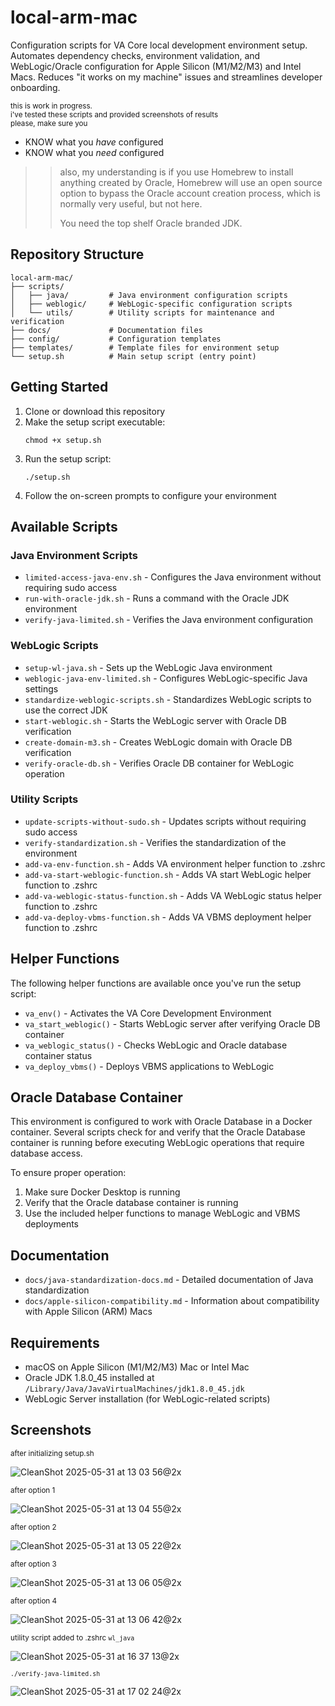 # local-arm-mac

Configuration scripts for VA Core local development environment setup. Automates dependency checks, environment validation, and WebLogic/Oracle configuration for Apple Silicon (M1/M2/M3) and Intel Macs. Reduces "it works on my machine" issues and streamlines developer onboarding.

<sub>this is work in progress.</sub></br>
<sub>i've tested these scripts and provided screenshots of results</sub></br>
<sub>please, make sure you
- KNOW what you _have_ configured
- KNOW what you _need_ configured</sub>

>> also, my understanding is if you use Homebrew to install anything created by Oracle, Homebrew will use an open source option to bypass the Oracle account creation process, which is normally very useful, but not here.
>>
>> You need the top shelf Oracle branded JDK.

## Repository Structure

```
local-arm-mac/
├── scripts/
│   ├── java/         # Java environment configuration scripts
│   ├── weblogic/     # WebLogic-specific configuration scripts
│   └── utils/        # Utility scripts for maintenance and verification
├── docs/             # Documentation files
├── config/           # Configuration templates
├── templates/        # Template files for environment setup
└── setup.sh          # Main setup script (entry point)
```

## Getting Started

1. Clone or download this repository
2. Make the setup script executable:
   ```
   chmod +x setup.sh
   ```
3. Run the setup script:
   ```
   ./setup.sh
   ```
4. Follow the on-screen prompts to configure your environment

## Available Scripts

### Java Environment Scripts

- `limited-access-java-env.sh` - Configures the Java environment without requiring sudo access
- `run-with-oracle-jdk.sh` - Runs a command with the Oracle JDK environment
- `verify-java-limited.sh` - Verifies the Java environment configuration

### WebLogic Scripts

- `setup-wl-java.sh` - Sets up the WebLogic Java environment
- `weblogic-java-env-limited.sh` - Configures WebLogic-specific Java settings
- `standardize-weblogic-scripts.sh` - Standardizes WebLogic scripts to use the correct JDK
- `start-weblogic.sh` - Starts the WebLogic server with Oracle DB verification
- `create-domain-m3.sh` - Creates WebLogic domain with Oracle DB verification
- `verify-oracle-db.sh` - Verifies Oracle DB container for WebLogic operation

### Utility Scripts

- `update-scripts-without-sudo.sh` - Updates scripts without requiring sudo access
- `verify-standardization.sh` - Verifies the standardization of the environment
- `add-va-env-function.sh` - Adds VA environment helper function to .zshrc
- `add-va-start-weblogic-function.sh` - Adds VA start WebLogic helper function to .zshrc
- `add-va-weblogic-status-function.sh` - Adds VA WebLogic status helper function to .zshrc
- `add-va-deploy-vbms-function.sh` - Adds VA VBMS deployment helper function to .zshrc

## Helper Functions

The following helper functions are available once you've run the setup script:

- `va_env()` - Activates the VA Core Development Environment
- `va_start_weblogic()` - Starts WebLogic server after verifying Oracle DB container
- `va_weblogic_status()` - Checks WebLogic and Oracle database container status
- `va_deploy_vbms()` - Deploys VBMS applications to WebLogic

## Oracle Database Container

This environment is configured to work with Oracle Database in a Docker container. Several scripts check for and verify that the Oracle Database container is running before executing WebLogic operations that require database access.

To ensure proper operation:
1. Make sure Docker Desktop is running
2. Verify that the Oracle database container is running
3. Use the included helper functions to manage WebLogic and VBMS deployments

## Documentation

- `docs/java-standardization-docs.md` - Detailed documentation of Java standardization
- `docs/apple-silicon-compatibility.md` - Information about compatibility with Apple Silicon (ARM) Macs

## Requirements

- macOS on Apple Silicon (M1/M2/M3) Mac or Intel Mac
- Oracle JDK 1.8.0_45 installed at `/Library/Java/JavaVirtualMachines/jdk1.8.0_45.jdk`
- WebLogic Server installation (for WebLogic-related scripts)

## Screenshots 

<sub>after initializing setup.sh</sub>


![CleanShot 2025-05-31 at 13 03 56@2x](https://github.com/user-attachments/assets/f0a6e1cd-6201-4ec8-944f-8676f6b476a4)

<sub>after option 1</sub>


![CleanShot 2025-05-31 at 13 04 55@2x](https://github.com/user-attachments/assets/3ea128a7-583c-43d7-bb6a-ca18257db99a)

<sub>after option 2</sub>


![CleanShot 2025-05-31 at 13 05 22@2x](https://github.com/user-attachments/assets/003dc10d-f3a0-4dc0-95e5-11472ae4cb65)

<sub>after option 3</sub>


![CleanShot 2025-05-31 at 13 06 05@2x](https://github.com/user-attachments/assets/0b4b49f5-8905-498e-9eb0-649d82fd1927)

<sub>after option 4</sub>


![CleanShot 2025-05-31 at 13 06 42@2x](https://github.com/user-attachments/assets/459b29ec-7b8d-4816-80b5-8a675f960b90)

<sub>utility script added to .zshrc `wl_java`</sub>

![CleanShot 2025-05-31 at 16 37 13@2x](https://github.com/user-attachments/assets/2ed4dcb0-f276-4e26-8b11-a0cda08da52d)

<sub>`./verify-java-limited.sh`</sub>

![CleanShot 2025-05-31 at 17 02 24@2x](https://github.com/user-attachments/assets/e1d5cb9a-b377-457b-ad2e-70dfdec304b5)



